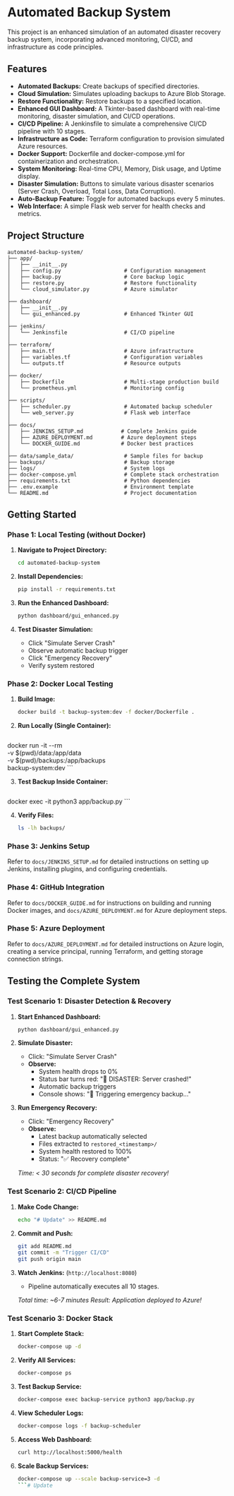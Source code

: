 # Automated Backup System

This project is an enhanced simulation of an automated disaster recovery backup system, incorporating advanced monitoring, CI/CD, and infrastructure as code principles.

## Features

-   **Automated Backups:** Create backups of specified directories.
-   **Cloud Simulation:** Simulates uploading backups to Azure Blob Storage.
-   **Restore Functionality:** Restore backups to a specified location.
-   **Enhanced GUI Dashboard:** A Tkinter-based dashboard with real-time monitoring, disaster simulation, and CI/CD operations.
-   **CI/CD Pipeline:** A Jenkinsfile to simulate a comprehensive CI/CD pipeline with 10 stages.
-   **Infrastructure as Code:** Terraform configuration to provision simulated Azure resources.
-   **Docker Support:** Dockerfile and docker-compose.yml for containerization and orchestration.
-   **System Monitoring:** Real-time CPU, Memory, Disk usage, and Uptime display.
-   **Disaster Simulation:** Buttons to simulate various disaster scenarios (Server Crash, Overload, Total Loss, Data Corruption).
-   **Auto-Backup Feature:** Toggle for automated backups every 5 minutes.
-   **Web Interface:** A simple Flask web server for health checks and metrics.

## Project Structure

```
automated-backup-system/
├── app/
│   ├── __init__.py
│   ├── config.py                    # Configuration management
│   ├── backup.py                    # Core backup logic
│   ├── restore.py                   # Restore functionality
│   └── cloud_simulator.py           # Azure simulator
│
├── dashboard/
│   ├── __init__.py
│   └── gui_enhanced.py              # Enhanced Tkinter GUI
│
├── jenkins/
│   └── Jenkinsfile                  # CI/CD pipeline
│
├── terraform/
│   ├── main.tf                      # Azure infrastructure
│   ├── variables.tf                 # Configuration variables
│   └── outputs.tf                   # Resource outputs
│
├── docker/
│   ├── Dockerfile                   # Multi-stage production build
│   └── prometheus.yml               # Monitoring config
│
├── scripts/
│   ├── scheduler.py                 # Automated backup scheduler
│   └── web_server.py                # Flask web interface
│
├── docs/
│   ├── JENKINS_SETUP.md            # Complete Jenkins guide
│   ├── AZURE_DEPLOYMENT.md         # Azure deployment steps
│   └── DOCKER_GUIDE.md             # Docker best practices
│
├── data/sample_data/                # Sample files for backup
├── backups/                         # Backup storage
├── logs/                            # System logs
├── docker-compose.yml               # Complete stack orchestration
├── requirements.txt                 # Python dependencies
├── .env.example                     # Environment template
└── README.md                        # Project documentation
```

## Getting Started

### Phase 1: Local Testing (without Docker)

1.  **Navigate to Project Directory:**

    ```bash
    cd automated-backup-system
    ```

2.  **Install Dependencies:**

    ```bash
    pip install -r requirements.txt
    ```

3.  **Run the Enhanced Dashboard:**

    ```bash
    python dashboard/gui_enhanced.py
    ```

4.  **Test Disaster Simulation:**
    -   Click "Simulate Server Crash"
    -   Observe automatic backup trigger
    -   Click "Emergency Recovery"
    -   Verify system restored

### Phase 2: Docker Local Testing

1.  **Build Image:**

    ```bash
    docker build -t backup-system:dev -f docker/Dockerfile .
    ```

2.  **Run Locally (Single Container):**

    ```bash
docker run -it --rm \
  -v $(pwd)/data:/app/data \
  -v $(pwd)/backups:/app/backups \
  backup-system:dev
    ```

3.  **Test Backup Inside Container:**

    ```bash
docker exec -it <container-id> python3 app/backup.py
    ```

4.  **Verify Files:**

    ```bash
    ls -lh backups/
    ```

### Phase 3: Jenkins Setup

Refer to `docs/JENKINS_SETUP.md` for detailed instructions on setting up Jenkins, installing plugins, and configuring credentials.

### Phase 4: GitHub Integration

Refer to `docs/DOCKER_GUIDE.md` for instructions on building and running Docker images, and `docs/AZURE_DEPLOYMENT.md` for Azure deployment steps.

### Phase 5: Azure Deployment

Refer to `docs/AZURE_DEPLOYMENT.md` for detailed instructions on Azure login, creating a service principal, running Terraform, and getting storage connection strings.

## Testing the Complete System

### Test Scenario 1: Disaster Detection & Recovery

1.  **Start Enhanced Dashboard:**

    ```bash
    python dashboard/gui_enhanced.py
    ```

2.  **Simulate Disaster:**
    -   Click: "Simulate Server Crash"
    -   **Observe:**
        -   System health drops to 0%
        -   Status bar turns red: "🔴 DISASTER: Server crashed!"
        -   Automatic backup triggers
        -   Console shows: "🚨 Triggering emergency backup..."

3.  **Run Emergency Recovery:**
    -   Click: "Emergency Recovery"
    -   **Observe:**
        -   Latest backup automatically selected
        -   Files extracted to `restored_<timestamp>/`
        -   System health restored to 100%
        -   Status: "✅ Recovery complete"

    *Time: < 30 seconds for complete disaster recovery!* 

### Test Scenario 2: CI/CD Pipeline

1.  **Make Code Change:**

    ```bash
    echo "# Update" >> README.md
    ```

2.  **Commit and Push:**

    ```bash
    git add README.md
    git commit -m "Trigger CI/CD"
    git push origin main
    ```

3.  **Watch Jenkins:** (`http://localhost:8080`)
    -   Pipeline automatically executes all 10 stages.

    *Total time: ~6-7 minutes*
    *Result: Application deployed to Azure!* 

### Test Scenario 3: Docker Stack

1.  **Start Complete Stack:**

    ```bash
    docker-compose up -d
    ```

2.  **Verify All Services:**

    ```bash
    docker-compose ps
    ```

3.  **Test Backup Service:**

    ```bash
    docker-compose exec backup-service python3 app/backup.py
    ```

4.  **View Scheduler Logs:**

    ```bash
    docker-compose logs -f backup-scheduler
    ```

5.  **Access Web Dashboard:**

    ```bash
    curl http://localhost:5000/health
    ```

6.  **Scale Backup Services:**

    ```bash
    docker-compose up --scale backup-service=3 -d
    ```# Update
